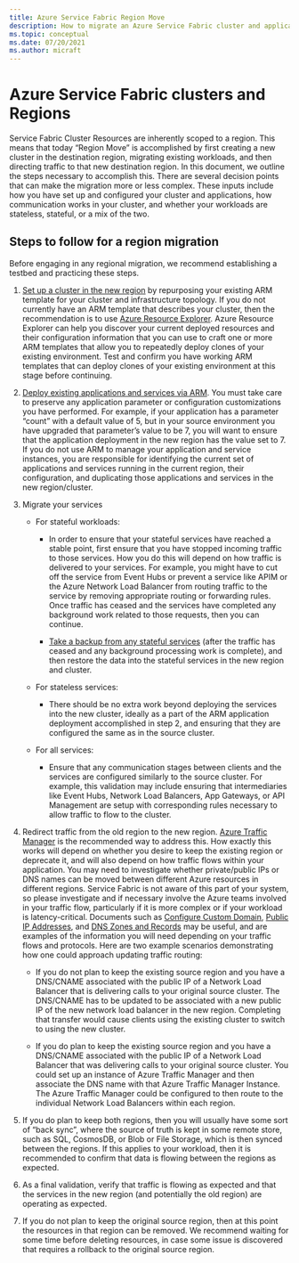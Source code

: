 ```yaml
---
title: Azure Service Fabric Region Move 
description: How to migrate an Azure Service Fabric cluster and applications to another region.
ms.topic: conceptual
ms.date: 07/20/2021
ms.author: micraft
---
```


# Azure Service Fabric clusters and Regions

Service Fabric Cluster Resources are inherently scoped to a region. This means that today “Region Move” is accomplished by first creating a new cluster in the destination region, migrating existing workloads, and then directing traffic to that new destination region. In this document, we outline the steps necessary to accomplish this. There are several decision points that can make the migration more or less complex. These inputs include how you have set up and configured your cluster and applications, how communication works in your cluster, and whether your workloads are stateless, stateful, or a mix of the two.  


## Steps to follow for a region migration

Before engaging in any regional migration, we recommend establishing a testbed and practicing these steps. 

1. [Set up a cluster in the new region](./service-fabric-cluster-creation-via-arm.md#use-your-own-custom-template) by repurposing your existing ARM template for your cluster and infrastructure topology. If you do not currently have an ARM template that describes your cluster, then the recommendation is to use [Azure Resource Explorer](https://resources.azure.com/). Azure Resource Explorer can help you discover your current deployed resources and their configuration information that you can use to craft one or more ARM templates that allow you to repeatedly deploy clones of your existing environment. Test and confirm you have working ARM templates that can deploy clones of your existing environment at this stage before continuing. 

2. [Deploy existing applications and services via ARM](service-fabric-application-arm-resource.md). You must take care to preserve any application parameter or configuration customizations you have performed. For example, if your application has a parameter “count” with a default value of 5, but in your source environment you have upgraded that parameter’s value to be 7, you will want to ensure that the application deployment in the new region has the value set to 7. If you do not use ARM to manage your application and service instances, you are responsible for identifying the current set of applications and services running in the current region, their configuration, and duplicating those applications and services in the new region/cluster. 

3. Migrate your services  
   -  For stateful workloads: 
      * <p>In order to ensure that your stateful services have reached a stable point, first ensure that you have stopped incoming traffic to those services. How you do this will depend on how traffic is delivered to your services. For example, you might have to cut off the service from Event Hubs or prevent a service like APIM or the Azure Network Load Balancer from routing traffic to the service by removing appropriate routing or forwarding rules. Once traffic has ceased and the services have completed any background work related to those requests, then you can continue. 
      * [Take a backup from any stateful services](service-fabric-reliable-services-backup-restore.md) (after the traffic has ceased and any background processing work is complete), and then restore the data into the stateful services in the new region and cluster.</p>
   -  For stateless services: 
      * <p>There should be no extra work beyond deploying the services into the new cluster, ideally as a part of the ARM application deployment accomplished in step 2, and ensuring that they are configured the same as in the source cluster.</p>
   -  For all services:  
      * <p>Ensure that any communication stages between clients and the services are configured similarly to the source cluster. For example, this validation may include ensuring that intermediaries like Event Hubs, Network Load Balancers, App Gateways, or API Management are setup with corresponding rules necessary to allow traffic to flow to the cluster.</p>  

4. Redirect traffic from the old region to the new region. [Azure Traffic Manager](../traffic-manager/traffic-manager-overview.md) is the recommended way to address this. How exactly this works will depend on whether you desire to keep the existing region or deprecate it, and will also depend on how traffic flows within your application. You may need to investigate whether private/public IPs or DNS names can be moved between different Azure resources in different regions. Service Fabric is not aware of this part of your system, so please investigate and if necessary involve the Azure teams involved in your traffic flow, particularly if it is more complex or if your workload is latency-critical. Documents such as [Configure Custom Domain](../api-management/configure-custom-domain.md), [Public IP Addresses](../virtual-network/public-ip-addresses.md), and [DNS Zones and Records](../dns/dns-zones-records.md) may be useful, and are examples of the information you will need depending on your traffic flows and protocols. Here are two example scenarios demonstrating how one could approach updating traffic routing:  
   * If you do not plan to keep the existing source region and you have a DNS/CNAME associated with the public IP of a Network Load Balancer that is delivering calls to your original source cluster. The DNS/CNAME has to be updated to be associated with a new public IP of the new network load balancer in the new region. Completing that transfer would cause clients using the existing cluster to switch to using the new cluster. 
  
   * If you do plan to keep the existing source region and you have a DNS/CNAME associated with the public IP of a Network Load Balancer that was delivering calls to your original source cluster. You could set up an instance of Azure Traffic Manager and then associate the DNS name with that Azure Traffic Manager Instance. The Azure Traffic Manager could be configured to then route to the individual Network Load Balancers within each region. 

5. If you do plan to keep both regions, then you will usually have some sort of “back sync”, where the source of truth is kept in some remote store, such as SQL, CosmosDB, or Blob or File Storage, which is then synced between the regions. If this applies to your workload, then it is recommended to confirm that data is flowing between the regions as expected.  

6. As a final validation, verify that traffic is flowing as expected and that the services in the new region (and potentially the old region) are operating as expected. 

7. If you do not plan to keep the original source region, then at this point the resources in that region can be removed. We recommend waiting for some time before deleting resources, in case some issue is discovered that requires a rollback to the original source region.  


